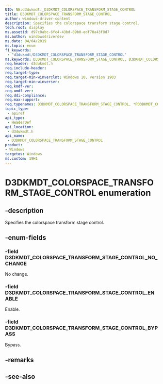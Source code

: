 ```yaml
---
UID: NE:d3dukmdt._D3DKMDT_COLORSPACE_TRANSFORM_STAGE_CONTROL
title: D3DKMDT_COLORSPACE_TRANSFORM_STAGE_CONTROL
author: windows-driver-content
description: Specifies the colorspace transform stage control.
tech.root: display
ms.assetid: d97c0abc-6fc4-43bd-89b0-edf70a43f8d7
ms.author: windowsdriverdev
ms.date: 04/04/2019
ms.topic: enum
f1_keywords:
 - "d3dukmdt/D3DKMDT_COLORSPACE_TRANSFORM_STAGE_CONTROL"
ms.keywords: D3DKMDT_COLORSPACE_TRANSFORM_STAGE_CONTROL, D3DKMDT_COLORSPACE_TRANSFORM_STAGE_CONTROL, *PD3DKMDT_COLORSPACE_TRANSFORM_STAGE_CONTROL, 
req.header: d3dukmdt.h
req.include-header:
req.target-type:
req.target-min-winverclnt: Windows 10, version 1903
req.target-min-winversvr:
req.kmdf-ver:
req.umdf-ver:
req.ddi-compliance:
req.max-support:
req.typenames: D3DKMDT_COLORSPACE_TRANSFORM_STAGE_CONTROL, *PD3DKMDT_COLORSPACE_TRANSFORM_STAGE_CONTROL
topic_type: 
 - apiref
api_type: 
 - HeaderDef
api_location: 
 - d3dukmdt.h
api_name: 
 - D3DKMDT_COLORSPACE_TRANSFORM_STAGE_CONTROL
product:
- Windows
targetos: Windows
ms.custom: 19H1
---
```


# D3DKMDT_COLORSPACE_TRANSFORM_STAGE_CONTROL enumeration

## -description

Specifies the colorspace transform stage control.

## -enum-fields

### -field D3DKMDT_COLORSPACE_TRANSFORM_STAGE_CONTROL_NO_CHANGE

No change.

### -field D3DKMDT_COLORSPACE_TRANSFORM_STAGE_CONTROL_ENABLE

Enable.

### -field D3DKMDT_COLORSPACE_TRANSFORM_STAGE_CONTROL_BYPASS

Bypass.

## -remarks

## -see-also
